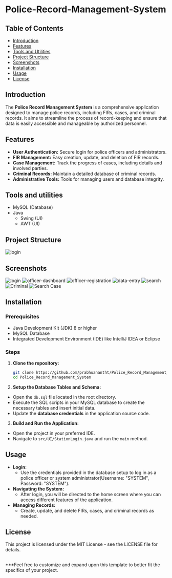 # Police-Record-Management-System

## Table of Contents
- [Introduction](#introduction)
- [Features](#features)
- [Tools and Utilities](#Tools-and-utilities)
- [Project Structure](#project-structure)
- [Screenshots](#screenshots)
- [Installation](#installation)
- [Usage](#usage)
- [License](#license)

## Introduction
The **Police Record Management System** is a comprehensive application designed to manage police records, including FIRs, cases, and criminal records. It aims to streamline the process of record-keeping and ensure that data is easily accessible and manageable by authorized personnel.

## Features
- **User Authentication:** Secure login for police officers and administrators.
- **FIR Management:** Easy creation, update, and deletion of FIR records.
- **Case Management:** Track the progress of cases, including details and involved parties.
- **Criminal Records:** Maintain a detailed database of criminal records.
- **Administrative Tools:** Tools for managing users and database integrity.

## Tools and utilities
* MySQL (Database)
* Java
  * Swing (UI)
  * AWT (UI)

## Project Structure
![login](screens/0.png "Login")

## Screenshots
![login](screens/1.png "Login")
![officer-dashboard](screens/2.png "Officer Dashboard")
![officer-registration](screens/3.png "Officer Registration")
![data-entry](screens/4.png "Store Data")
![search](screens/5.png "Search Data")
![](screens/6.png "Criminal" )
![](screens/7.png "Search Case")

## Installation
### Prerequisites
- Java Development Kit (JDK) 8 or higher
- MySQL Database
- Integrated Development Environment (IDE) like IntelliJ IDEA or Eclipse

### Steps
1. **Clone the repository:**
    ```sh
    git clone https://github.com/prabhuanantht/Police_Record_Management_System.git
    cd Police_Record_Management_System
    ```

2. **Setup the Database Tables and Schema:**
  - Open the `db.sql` file located in the root directory.
  - Execute the SQL scripts in your MySQL database to create the necessary tables and insert initial data.
  - Update the **database credentials** in the application source code.

3. **Build and Run the Application:**
  - Open the project in your preferred IDE.
  - Navigate to `src/UI/StationLogin.java` and run the `main` method.

## Usage
- **Login:**
  - Use the credentials provided in the database setup to log in as a police officer or system administrator(Username: "SYSTEM", Password: "SYSTEM").
- **Navigating the System:**
  - After login, you will be directed to the home screen where you can access different features of the application.
- **Managing Records:**
  - Create, update, and delete FIRs, cases, and criminal records as needed.

## License

This project is licensed under the MIT License - see the LICENSE file for details.


##
***Feel free to customize and expand upon this template to better fit the specifics of your project.

